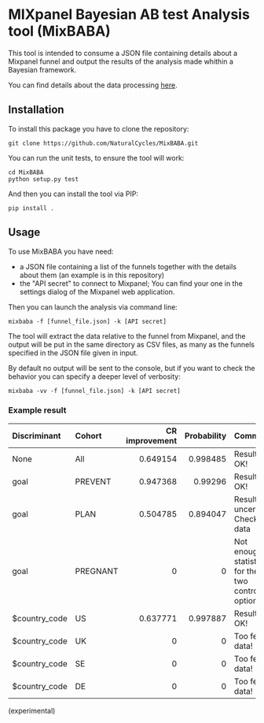 # MIXpanel Bayesian AB test Analysis tool (MixBABA)

This tool is intended to consume a JSON file containing details about a Mixpanel funnel and output the results of the analysis made whithin a Bayesian framework.

You can find details about the data processing [here](https://towardsdatascience.com/bayesian-a-b-testing-with-python-the-easy-guide-d638f89e0b8a).

## Installation
To install this package you have to clone the repository:

    git clone https://github.com/NaturalCycles/MixBABA.git
    
You can run the unit tests, to ensure the tool will work:

    cd MixBABA 
    python setup.py test

And then you can install the tool via PIP:
    
    pip install .

## Usage
To use MixBABA you have need:
* a JSON file containing a list of the funnels together with the details about them
 (an example is in this repository) 
* the "API secret" to connect to Mixpanel; You can find your one in the settings 
dialog of the Mixpanel web application.

Then you can launch the analysis via command line:

    mixbaba -f [funnel_file.json] -k [API secret]

The tool will extract the data relative to the funnel from Mixpanel, 
and the output will be put in the same directory as CSV files, 
as many as the funnels specified in the JSON file given in input.

By default no output will be sent to the console, but if you want
to check the behavior you can specify a deeper level of verbosity:

    mixbaba -vv -f [funnel_file.json] -k [API secret]

### Example result

| Discriminant   | Cohort   |   CR improvement |   Probability | Comment                                           |
|:---------------|:---------|-----------------:|--------------:|:--------------------------------------------------|
| None           | All      |         0.649154 |      0.998485 | Result is OK!                                     |
| goal           | PREVENT  |         0.947368 |      0.99296  | Result is OK!                                     |
| goal           | PLAN     |         0.504785 |      0.894047 | Result is uncertain! Check data                   |
| goal           | PREGNANT |         0        |      0        | Not enough statistic for the two control options! |
| $country_code  | US       |         0.637771 |      0.997887 | Result is OK!                                     |
| $country_code  | UK       |         0        |      0        | Too few data!                                     |
| $country_code  | SE       |         0        |      0        | Too few data!                                     |
| $country_code  | DE       |         0        |      0        | Too few data!                                     |

(experimental)
